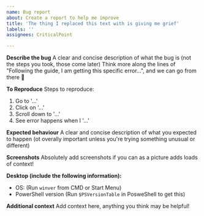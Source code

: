 ```yaml
---
name: Bug report
about: Create a report to help me improve
title: 'The thing I replaced this text with is giving me grief'
labels: ''
assignees: CriticalPoint

---
```


**Describe the bug**
A clear and concise description of what the bug is (not the steps you took, those come later) Think more along the lines of "Following the guide, I am getting this specific error...", and we can go from there 🙂

**To Reproduce**
Steps to reproduce:
1. Go to '...'
2. Click on '...'
3. Scroll down to '...'
4. See error happens when I '...'

**Expected behaviour**
A clear and concise description of what you expected to happen (ot overally important unless you're trying something unusual or different)

**Screenshots**
Absolutely add screenshots if you can as a picture adds loads of context!

**Desktop (include the following information):**
 - OS: (Run `winver` from CMD or Start Menu)
 - PowerShell version (Run `$PSVersionTable` in PosweShell to get this)

**Additional context**
Add context here, anything you think may be helpful!
